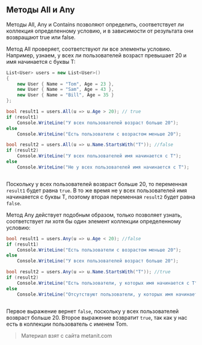 ## Методы All и Any

Методы All, Any и Contains позволяют определить, соответствует ли коллекция определенному условию, и в зависимости от результата они возвращают true или false.

Метод All проверяет, соответствуют ли все элементы условию. Например, узнаем, у всех ли пользователей возраст превышает 20 и имя начинается с буквы T:

```cs
List<User> users = new List<User>()
{
    new User { Name = "Tom", Age = 23 },
    new User { Name = "Sam", Age = 43 },
    new User { Name = "Bill", Age = 35 }
};

bool result1 = users.All(u => u.Age > 20); // true
if (result1)
    Console.WriteLine("У всех пользователей возраст больше 20");
else
    Console.WriteLine("Есть пользователи с возрастом меньше 20");

bool result2 = users.All(u => u.Name.StartsWith("T")); //false
if (result2)
    Console.WriteLine("У всех пользователей имя начинается с T");
else
    Console.WriteLine("Не у всех пользователей имя начинается с T");
```

```

```

Поскольку у всех пользователей возвраст больше 20, то переменная `result1` будет равна `true`. В то же время не у всех пользователей имя начинаяется с буквы T, поэтому вторая переменная `result2` будет равна `false`.

Метод Any действует подобным образом, только позволяет узнать, соответствует ли хотя бы один элемент коллекции определенному условию:

```cs
bool result1 = users.Any(u => u.Age < 20); //false
if (result1)
    Console.WriteLine("Есть пользователи с возрастом меньше 20"); 
else
    Console.WriteLine("У всех пользователей возраст больше 20");

bool result2 = users.Any(u => u.Name.StartsWith("T")); //true
if (result2)
    Console.WriteLine("Есть пользователи, у которых имя начинается с T");
else
    Console.WriteLine("Отсутствуют пользователи, у которых имя начинается с T");
```

```

```

Первое выражение вернет `false`, поскольку у всех пользователей возвраст больше 20. Второе выражение возвратит `true`, так как у нас есть в коллекции пользователь с именем Tom.


> Материал взят с сайта metanit.com